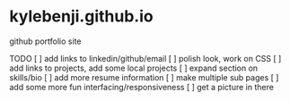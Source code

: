 # kylebenji.github.io
github portfolio site

TODO 
[ ] add links to linkedin/github/email
[ ] polish look, work on CSS
[ ] add links to projects, add some local projects
[ ] expand section on skills/bio
[ ] add more resume information
[ ] make multiple sub pages
[ ] add some more fun interfacing/responsiveness
[ ] get a picture in there
